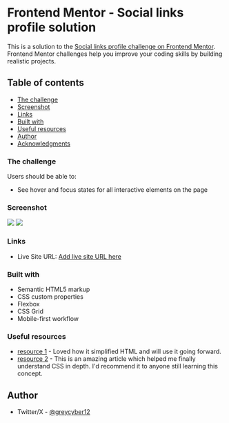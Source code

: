 # Frontend Mentor - Social links profile solution

This is a solution to the [Social links profile challenge on Frontend Mentor](https://www.frontendmentor.io/challenges/social-links-profile-UG32l9m6dQ). Frontend Mentor challenges help you improve your coding skills by building realistic projects. 

## Table of contents

  - [The challenge](#the-challenge)
  - [Screenshot](#screenshot)
  - [Links](#links)
  - [Built with](#built-with)
  - [Useful resources](#useful-resources)
- [Author](#author)
- [Acknowledgments](#acknowledgments)


### The challenge

Users should be able to:

- See hover and focus states for all interactive elements on the page

### Screenshot

![](../Social-links-main-profile/design/destkop-design.jpg)
![](../social-links-profile-main/design/destkop-design.jpg)


### Links

- Live Site URL: [Add live site URL here](https://grey550.github.io/social-links-main-profile/)

### Built with

- Semantic HTML5 markup
- CSS custom properties
- Flexbox
- CSS Grid
- Mobile-first workflow

### Useful resources

- [resource 1](https://developer.mozilla.org/en-US/docs/Web/HTML) - Loved how it simplified HTML and will use it going forward.
- [resource 2](https://developer.mozilla.org/en-US/docs/Web/CSS) - This is an amazing article which helped me finally understand CSS in depth. I'd recommend it to anyone still learning this concept.

## Author

- Twitter/X - [@greycyber12](https://twitter.com/GreyCyber12)
